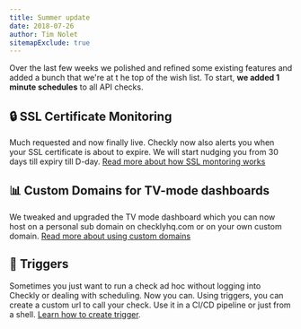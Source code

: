 ```yaml
---
title: Summer update
date: 2018-07-26
author: Tim Nolet
sitemapExclude: true
---
```


Over the last few weeks we polished and refined some existing features and added a bunch that we're at t
he top of the wish list. To start, **we added 1 minute schedules** to all API checks.

## 🔒  SSL Certificate Monitoring

Much requested and now finally live. Checkly now also alerts you when your SSL certificate is about to expire.
We will start nudging you from 30 days till expiry till D-day. [Read more about how SSL montoring works](docs/alerting/ssl-expiration/)

<!--more-->


## 📊  Custom Domains for TV-mode dashboards

We tweaked and upgraded the TV mode dashboard which you can now host on a personal sub domain on checklyhq.com or on your own custom domain.
[Read more about using custom domains](/docs/dashboards/dashboard-url/)

## 🔫  Triggers

Sometimes you just want to run a check ad hoc without logging into Checkly or dealing with scheduling. Now you can. Using triggers, you  can create a custom
url to call your check. Use it in a CI/CD pipeline or just from a shell. [Learn how to create trigger](/docs/browser-checks/triggers/).
